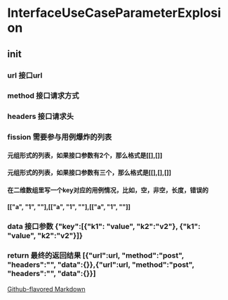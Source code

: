 # InterfaceUseCaseParameterExplosion
## init  
###  url 接口url
###  method 接口请求方式
###  headers  接口请求头
###  fission 需要参与用例爆炸的列表
#### 元组形式的列表，如果接口参数有2个，那么格式是[[],[]]
#### 元组形式的列表，如果接口参数有三个，那么格式是[[],[],[]]
#### 在二维数组里写一个key对应的用例情况，比如，空，非空，长度，错误的
####  [["a", "1", ""],[["a", "1", ""],[["a", "1", ""]]    
###  data 接口参数   {"key":[{"k1": "value", "k2":"v2"}, {"k1": "value", "k2":"v2"}]}
###  return 最终的返回结果 [{"url":url, "method":"post", "headers":"", "data":{}},{"url":url, "method":"post", "headers":"", "data":{}}]


[Github-flavored Markdown](git@github.com:Duchongc/lucpe.git)
